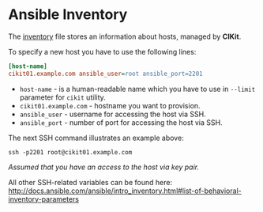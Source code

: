 # Ansible Inventory

The [inventory](../../../inventory) file stores an information about hosts, managed by **CIKit**.

To specify a new host you have to use the following lines:

```ini
[host-name]
cikit01.example.com ansible_user=root ansible_port=2201
```

- `host-name` - is a human-readable name which you have to use in `--limit` parameter for `cikit` utility.
- `cikit01.example.com` - hostname you want to provision.
- `ansible_user` - username for accessing the host via SSH.
- `ansible_port` - number of port for accessing the host via SSH.

The next SSH command illustrates an example above:

```shell
ssh -p2201 root@cikit01.example.com
```

*Assumed that you have an access to the host via key pair.*

All other SSH-related variables can be found here: http://docs.ansible.com/ansible/intro_inventory.html#list-of-behavioral-inventory-parameters
